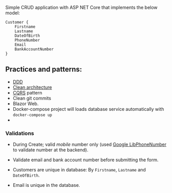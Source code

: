 Simple CRUD application with ASP NET Core that implements the below model:
```
Customer {
	Firstname
	Lastname
	DateOfBirth
	PhoneNumber
	Email
	BankAccountNumber
}
```
## Practices and patterns:

- [DDD](https://en.wikipedia.org/wiki/Domain-driven_design)
- [Clean architecture](https://github.com/jasontaylordev/CleanArchitecture)
- [CQRS](https://en.wikipedia.org/wiki/Command%E2%80%93query_separation#Command_query_responsibility_separation) pattern 
- Clean git commits
- Blazor Web.
- Docker-compose project will loads database service automatically with `docker-compose up`
- 
### Validations 

- During Create; valid *mobile* number only (used [Google LibPhoneNumber](https://github.com/google/libphonenumber) to validate number at the backend).

- Validate email and bank account number before submitting the form.

- Customers are unique in database: By `Firstname`, `Lastname` and `DateOfBirth`.

- Email is unique in the database.

